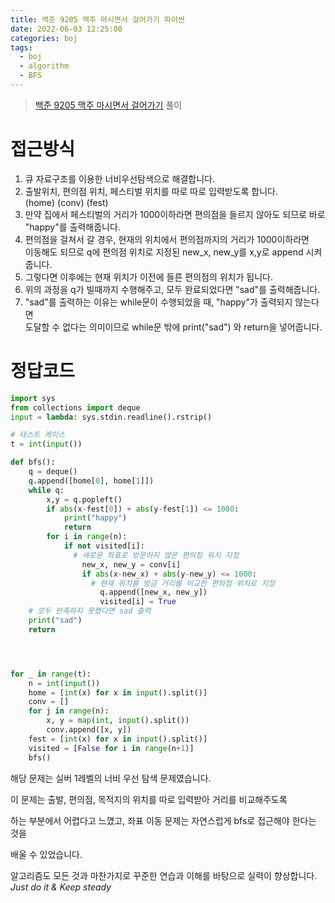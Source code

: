 ```yaml
---
title: 백준 9205 맥주 마시면서 걸어가기 파이썬
date: 2022-06-03 12:25:00
categories: boj
tags:
  - boj
  - algorithm
  - BFS
---
```



> [백준 9205 맥주 마시면서 걸어가기](https://www.acmicpc.net/problem/9205) 풀이

# 접근방식
1. 큐 자료구조를 이용한 너비우선탐색으로 해결합니다.
2. 출발위치, 편의점 위치, 페스티벌 위치를 따로 따로 입력받도록 합니다.    
   (home)   (conv)        (fest)
3. 만약 집에서 페스티벌의 거리가 1000이하라면 편의점을 들르지 않아도 되므로 
바로 "happy"를 출력해줍니다.
4. 편의점을 걸쳐서 갈 경우, 현재의 위치에서 편의점까지의 거리가 1000이하라면    
이동해도 되므로 q에 편의점 위치로 지정된 new_x, new_y를 x,y로 append 시켜줍니다.
5. 그렇다면 이후에는 현재 위치가 이전에 들른 편의점의 위치가 됩니다.
6. 위의 과정을 q가 빌때까지 수행해주고, 모두 완료되었다면 "sad"를 출력해줍니다.
7. "sad"를 출력하는 이유는 while문이 수행되었을 때, "happy"가 출력되지 않는다면   
도달할 수 없다는 의미이므로 while문 밖에 print("sad") 와 return을 넣어줍니다.

# 정답코드
~~~python
import sys
from collections import deque
input = lambda: sys.stdin.readline().rstrip()

# 테스트 케이스
t = int(input())

def bfs():
    q = deque()
    q.append([home[0], home[1]])
    while q:
        x,y = q.popleft()
        if abs(x-fest[0]) + abs(y-fest[1]) <= 1000:
            print("happy")
            return
        for i in range(n):
            if not visited[i]:
              # 새로운 좌표로 방문하지 않은 편의점 위치 지정
                new_x, new_y = conv[i]
                if abs(x-new_x) + abs(y-new_y) <= 1000:
                  # 현재 위치를 방금 거리를 비교한 편의점 위치로 지정
                    q.append([new_x, new_y])
                    visited[i] = True
    # 모두 만족하지 못했다면 sad 출력
    print("sad")
    return




for _ in range(t):
    n = int(input())
    home = [int(x) for x in input().split()]
    conv = []
    for j in range(n):
        x, y = map(int, input().split())
        conv.append([x, y])
    fest = [int(x) for x in input().split()]
    visited = [False for i in range(n+1)]
    bfs()
~~~

해당 문제는 실버 1레벨의 너비 우선 탐색 문제였습니다.

이 문제는 출발, 편의점, 목적지의 위치를 따로 입력받아 거리를 비교해주도록   

하는 부분에서 어렵다고 느꼈고, 좌표 이동 문제는 자연스럽게 bfs로 접근해야 한다는 것을 

배울 수 있었습니다.

알고리즘도 모든 것과 마찬가지로 꾸준한 연습과 이해를 바탕으로 실력이 향상합니다.    
*Just do it & Keep steady*
